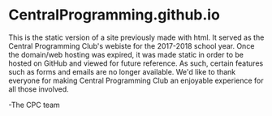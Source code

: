 # CentralProgramming.github.io
This is the static version of a site previously made with html. It served as the Central Programming Club's webiste for the 2017-2018 school year. Once the domain/web hosting was expired, it was made static in order to be hosted on GitHub and viewed for future reference. As such, certain features such as forms and emails are no longer available. We'd like to thank everyone for making Central Programming Club an enjoyable experience for all those involved.

-The CPC team
